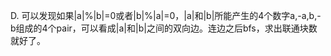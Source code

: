 D. 可以发现如果|a|%|b|=0或者|b|%|a|=0，|a|和|b|所能产生的4个数字a,-a,b,-b组成的4个pair，可以看成|a|和|b|之间的双向边。连边之后bfs，求出联通块数就好了。
